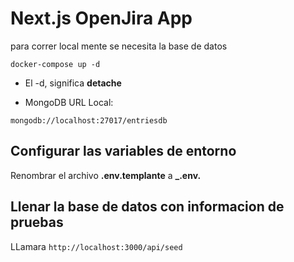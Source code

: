 # Next.js OpenJira App

para correr local mente se necesita la base de datos

```
docker-compose up -d
```

- El -d, significa **detache**

- MongoDB URL Local:

```
mongodb://localhost:27017/entriesdb
```

## Configurar las variables de entorno

Renombrar el archivo **.env.templante** a **\_.env.**

## Llenar la base de datos con informacion de pruebas

LLamara
`http://localhost:3000/api/seed`

